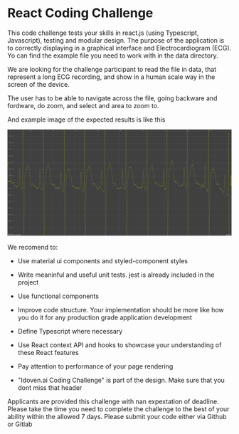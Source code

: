 # React Coding Challenge
This code challenge tests your skills in react.js (using Typescript, Javascript), testing and modular design. The purpose of the application is to correctly displaying in a graphical interface and Electrocardiogram (ECG).  Yo can find the example file you need to work with in the data directory. 

We are looking for the challenge participant to read the file in data, that represent a long ECG recording, and show in a human scale way in the screen of the device. 

The user has to be able to navigate across the file, going backware and fordware, do zoom, and select and area to zoom to. 

And example image of the expected results is like this


![ECG](images/Screenshot%20from%202022-06-21%2006-32-14.png)

We recomend to:

- Use material ui components and styled-component styles

- Write meaninful and useful unit tests. jest is already included in the project

- Use functional components

- Improve code structure. Your implementation should be more like how you do it for any production grade application development

- Define Typescript where necessary

- Use React context API and hooks to showcase your understanding of these React features

- Pay attention to performance of your page rendering

- "Idoven.ai Coding Challenge" is part of the design. Make sure that you dont miss that header

Applicants are provided this challenge with nan expextation of deadline. Please take the time you need to complete the challenge to the best of your ability within the allowed 7 days. Please submit your code either via Github or Gitlab
